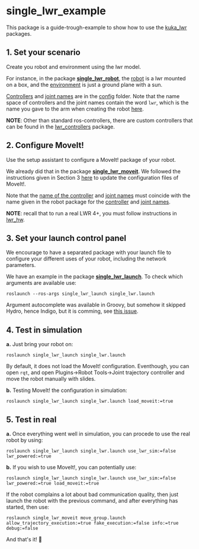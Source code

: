 # single_lwr_example

This package is a guide-trough-example to show how to use the [kuka_lwr](https://github.com/fcaponetto/kuka-lwr) packages.

## 1. Set your scenario

Create you robot and environment using the lwr model. 

For instance, in the package [__single_lwr_robot__](./single_lwr_robot/), the [robot](https://github.com/fcaponetto/kuka-lwr/blob/master/single_lwr_example/single_lwr_robot/robot/single_lwr_robot.urdf.xacro) is a lwr mounted on a box, and the [environment](https://github.com/fcaponetto/kuka-lwr/blob/master/single_lwr_example/single_lwr_robot/worlds/simple_environment.world) is just a ground plane with a sun.

[Controllers](https://github.com/fcaponetto/kuka-lwr/blob/master/single_lwr_example/single_lwr_moveit/config/controllers.yaml#L2) and [joint names](https://github.com/fcaponetto/kuka-lwr/blob/master/single_lwr_example/single_lwr_robot/config/joint_names.yaml) are in the [config](https://github.com/fcaponetto/kuka-lwr/tree/master/single_lwr_example/single_lwr_robot/config) folder. Note that the name space of controllers and the joint names contain the word `lwr`, which is the name you gave to the arm when creating the robot [here](https://github.com/fcaponetto/kuka-lwr/blob/master/single_lwr_example/single_lwr_robot/robot/single_lwr_robot.urdf.xacro#L36).

__NOTE__: Other than standard ros-controllers, there are custom controllers that can be found in the [lwr_controllers](https://github.com/fcaponetto/kuka-lwr/tree/master/lwr_controllers) package.

## 2. Configure MoveIt!

Use the setup assistant to configure a MoveIt! package of your robot.

We already did that in the package [__single_lwr_moveit__](./single_lwr_moveit/). We followed the instructions given in Section 3 [here](http://wiki.ros.org/Industrial/Tutorials/Create_a_MoveIt_Pkg_for_an_Industrial_Robot) to update the configuration files of MoveIt!.

Note that the [name of the controller](https://github.com/fcaponetto/kuka-lwr/blob/master/single_lwr_example/single_lwr_moveit/config/controllers.yaml#L2) and [joint names](https://github.com/fcaponetto/kuka-lwr/blob/master/single_lwr_example/single_lwr_moveit/config/controllers.yaml#L7-13) must coincide with the name given in the robot package for the [controller](https://github.com/fcaponetto/kuka-lwr/blob/master/single_lwr_example/single_lwr_robot/config/controllers.yaml#L8) and [joint names](https://github.com/fcaponetto/kuka-lwr/blob/master/single_lwr_example/single_lwr_robot/config/joint_names.yaml).

__NOTE__: recall that to run a real LWR 4+, you must follow instructions in [lwr_hw](https://github.com/fcaponetto/kuka-lwr/tree/master/lwr_hw).

## 3. Set your launch control panel

We encourage to have a separated package with your launch file to configure your different uses of your robot, including the network parameters.

We have an example in the package [__single_lwr_launch__](./single_lwr_launch). To check which arguments are available use:

`roslaunch --ros-args single_lwr_launch single_lwr.launch`

Argument autocomplete was available in Groovy, but somehow it skipped Hydro, hence Indigo, but it is comming, see [this issue](https://github.com/ros/ros_comm/issues/575).

## 4. Test in simulation

__a.__ Just bring your robot on:

`roslaunch single_lwr_launch single_lwr.launch`

By default, it does not load the MoveIt! configuration. Eventhough, you can open `rqt`, and open Plugins->Robot Tools->Joint trajectory controller and move the robot manually with slides.

__b.__ Testing MoveIt! the configuration in simulation:

`roslaunch single_lwr_launch single_lwr.launch load_moveit:=true`

## 5. Test in real

__a.__ Once everything went well in simulation, you can procede to use the real robot by using:

`roslaunch single_lwr_launch single_lwr.launch use_lwr_sim:=false lwr_powered:=true`

__b.__ If you wish to use MoveIt!, you can potentially use:

`roslaunch single_lwr_launch single_lwr.launch use_lwr_sim:=false lwr_powered:=true load_moveit:=true`

If the robot complains a lot about bad communication quality, then just launch the robot with the previous command, and after everything has started, then use:

`roslaunch single_lwr_moveit move_group.launch allow_trajectory_execution:=true fake_execution:=false info:=true debug:=false`

And that's it!  :metal:
